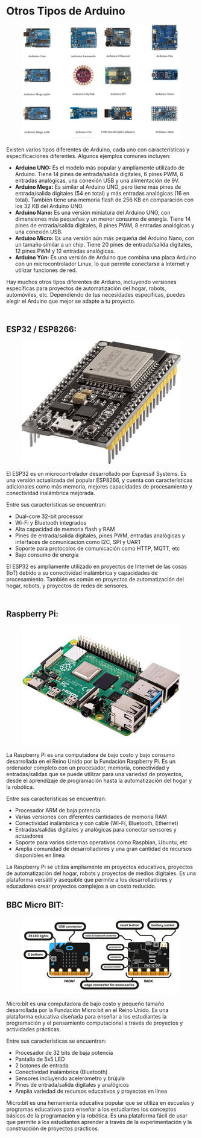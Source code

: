 # Otros Tipos de Arduino

<figure><img src="../../.gitbook/assets/image (107).png" alt=""><figcaption></figcaption></figure>

Existen varios tipos diferentes de Arduino, cada uno con características y especificaciones diferentes. Algunos ejemplos comunes incluyen:

* **Arduino UNO:** Es el modelo más popular y ampliamente utilizado de Arduino. Tiene 14 pines de entrada/salida digitales, 6 pines PWM, 6 entradas analógicas, una conexión USB y una alimentación de 9V.
* **Arduino Mega:** Es similar al Arduino UNO, pero tiene más pines de entrada/salida digitales (54 en total) y más entradas analógicas (16 en total). También tiene una memoria flash de 256 KB en comparación con los 32 KB del Arduino UNO.
* **Arduino Nano:** Es una versión miniatura del Arduino UNO, con dimensiones más pequeñas y un menor consumo de energía. Tiene 14 pines de entrada/salida digitales, 8 pines PWM, 8 entradas analógicas y una conexión USB.
* **Arduino Micro:** Es una versión aún más pequeña del Arduino Nano, con un tamaño similar a un chip. Tiene 20 pines de entrada/salida digitales, 12 pines PWM y 12 entradas analógicas.
* **Arduino Yún:** Es una versión de Arduino que combina una placa Arduino con un microcontrolador Linux, lo que permite conectarse a Internet y utilizar funciones de red.

Hay muchos otros tipos diferentes de Arduino, incluyendo versiones específicas para proyectos de automatización del hogar, robots, automóviles, etc. Dependiendo de tus necesidades específicas, puedes elegir el Arduino que mejor se adapte a tu proyecto.

\
ESP32 / ESP8266:
----------------

<figure><img src="../../.gitbook/assets/image (52).png" alt=""><figcaption></figcaption></figure>

El ESP32 es un microcontrolador desarrollado por Espressif Systems. Es una versión actualizada del popular ESP8266, y cuenta con características adicionales como más memoria, mejores capacidades de procesamiento y conectividad inalámbrica mejorada.

Entre sus características se encuentran:

* Dual-core 32-bit processor
* Wi-Fi y Bluetooth integrados
* Alta capacidad de memoria flash y RAM
* Pines de entrada/salida digitales, pines PWM, entradas analógicas y interfaces de comunicación como I2C, SPI y UART
* Soporte para protocolos de comunicación como HTTP, MQTT, etc
* Bajo consumo de energía

El ESP32 es ampliamente utilizado en proyectos de Internet de las cosas (IoT) debido a su conectividad inalámbrica y capacidades de procesamiento. También es común en proyectos de automatización del hogar, robots, y proyectos de redes de sensores.

\
Raspberry Pi:
-------------

<figure><img src="../../.gitbook/assets/image (94).png" alt=""><figcaption></figcaption></figure>

La Raspberry Pi es una computadora de bajo costo y bajo consumo desarrollada en el Reino Unido por la Fundación Raspberry Pi. Es un ordenador completo con un procesador, memoria, conectividad y entradas/salidas que se puede utilizar para una variedad de proyectos, desde el aprendizaje de programación hasta la automatización del hogar y la robótica.

Entre sus características se encuentran:

* Procesador ARM de baja potencia
* Varias versiones con diferentes cantidades de memoria RAM
* Conectividad inalámbrica y con cable (Wi-Fi, Bluetooth, Ethernet)
* Entradas/salidas digitales y analógicas para conectar sensores y actuadores
* Soporte para varios sistemas operativos como Raspbian, Ubuntu, etc
* Amplia comunidad de desarrolladores y una gran cantidad de recursos disponibles en línea

La Raspberry Pi se utiliza ampliamente en proyectos educativos, proyectos de automatización del hogar, robots y proyectos de medios digitales. Es una plataforma versátil y asequible que permite a los desarrolladores y educadores crear proyectos complejos a un costo reducido.

## BBC Micro BIT:

<figure><img src="../../.gitbook/assets/image (72).png" alt=""><figcaption></figcaption></figure>

Micro:bit es una computadora de bajo costo y pequeño tamaño desarrollada por la Fundación Micro:bit en el Reino Unido. Es una plataforma educativa diseñada para enseñar a los estudiantes la programación y el pensamiento computacional a través de proyectos y actividades prácticas.

Entre sus características se encuentran:

* Procesador de 32 bits de baja potencia
* Pantalla de 5x5 LED
* 2 botones de entrada
* Conectividad inalámbrica (Bluetooth)
* Sensores incluyendo acelerómetro y brújula
* Pines de entrada/salida digitales y analógicos
* Amplia variedad de recursos educativos y proyectos en línea

Micro:bit es una herramienta educativa popular que se utiliza en escuelas y programas educativos para enseñar a los estudiantes los conceptos básicos de la programación y la robótica. Es una plataforma fácil de usar que permite a los estudiantes aprender a través de la experimentación y la construcción de proyectos prácticos.
